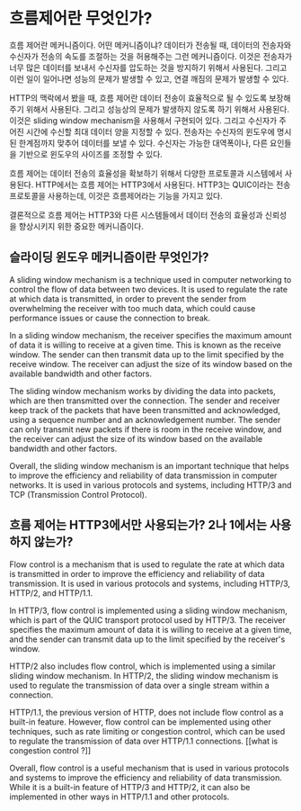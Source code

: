 # 흐름제어란 무엇인가? 

흐름 제어란 메커니즘이다.  어떤 메커니즘이냐? 데이터가 전송될 때, 데이터의 전송자와 수신자가 전송의 속도를 조절하는 것을 허용해주는 그런 메커니즘이다. 이것은 전송자가 너무 많은 데이터를 보내서 수신자를 압도하는 것을 방지하기 위해서 사용된다. 그리고 이런 일이 일어나면 성능의 문제가 발생할 수 있고, 연결 깨짐의 문제가 발생할 수 있다. 

HTTP의 맥락에서 봤을 때, 흐름 제어란 데이터 전송이 효율적으로 될 수 있도록 보장해주기 위해서 사용된다. 그리고 성능상의 문제가 발생하지 않도록 하기 위해서 사용된다. 이것은 sliding window mechanism을 사용해서 구현되어 있다. 그리고 수신자가 주어진 시간에 수신할 최대 데이터 양을 지정할 수 있다. 전송자는 수신자의 윈도우에 명시된 한계점까지 맞추어 데이터를 보낼 수 있다. 수신자는 가능한 대역폭이나, 다른 요인들을 기반으로 윈도우의 사이즈를 조정할 수 있다. 

흐름 제어는 데이터 전송의 효율성을 확보하기 위해서 다양한 프로토콜과 시스템에서 사용된다.  HTTP에서는 흐름 제어는 HTTP3에서 사용된다. HTTP3는 QUIC이라는 전송 프로토콜을 사용하는데, 이것은 흐름제어라는 기능을 가지고 있다. 

결론적으로 흐름 제어는 HTTP3와 다른 시스템들에서 데이터 전송의 효율성과 신뢰성을 향상시키지 위한 중요한 메커니즘이다.


## 슬라이딩 윈도우 메커니즘이란 무엇인가? 

A sliding window mechanism is a technique used in computer networking to control the flow of data between two devices. It is used to regulate the rate at which data is transmitted, in order to prevent the sender from overwhelming the receiver with too much data, which could cause performance issues or cause the connection to break.

In a sliding window mechanism, the receiver specifies the maximum amount of data it is willing to receive at a given time. This is known as the receive window. The sender can then transmit data up to the limit specified by the receive window. The receiver can adjust the size of its window based on the available bandwidth and other factors.

The sliding window mechanism works by dividing the data into packets, which are then transmitted over the connection. The sender and receiver keep track of the packets that have been transmitted and acknowledged, using a sequence number and an acknowledgement number. The sender can only transmit new packets if there is room in the receive window, and the receiver can adjust the size of its window based on the available bandwidth and other factors.

Overall, the sliding window mechanism is an important technique that helps to improve the efficiency and reliability of data transmission in computer networks. It is used in various protocols and systems, including HTTP/3 and TCP (Transmission Control Protocol).



## 흐름 제어는 HTTP3에서만 사용되는가? 2나 1에서는 사용하지 않는가? 


Flow control is a mechanism that is used to regulate the rate at which data is transmitted in order to improve the efficiency and reliability of data transmission. It is used in various protocols and systems, including HTTP/3, HTTP/2, and HTTP/1.1.

In HTTP/3, flow control is implemented using a sliding window mechanism, which is part of the QUIC transport protocol used by HTTP/3. The receiver specifies the maximum amount of data it is willing to receive at a given time, and the sender can transmit data up to the limit specified by the receiver's window.

HTTP/2 also includes flow control, which is implemented using a similar sliding window mechanism. In HTTP/2, the sliding window mechanism is used to regulate the transmission of data over a single stream within a connection.

HTTP/1.1, the previous version of HTTP, does not include flow control as a built-in feature. However, flow control can be implemented using other techniques, such as rate limiting or congestion control, which can be used to regulate the transmission of data over HTTP/1.1 connections. [[what is congestion control ?]]

Overall, flow control is a useful mechanism that is used in various protocols and systems to improve the efficiency and reliability of data transmission. While it is a built-in feature of HTTP/3 and HTTP/2, it can also be implemented in other ways in HTTP/1.1 and other protocols.